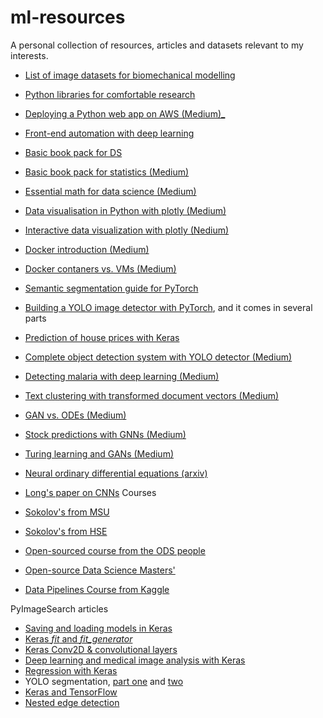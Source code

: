 # ml-resources
A personal collection of resources, articles and datasets relevant to my interests.

- [List of image datasets for biomechanical modelling](https://github.com/ssttv/ml-resources/blob/master/bio-image-datasets.md/)
- [Python libraries for comfortable research](https://datahub.packtpub.com/deep-learning/15-useful-python-libraries-to-make-your-data-science-tasks-easier/)
- [Deploying a Python web app on AWS (Medium)_](https://towardsdatascience.com/deploying-a-python-web-app-on-aws-57ed772b2319)
- [Front-end automation with deep learning](https://blog.insightdatascience.com/automated-front-end-development-using-deep-learning-3169dd086e82)
- [Basic book pack for DS](https://hackernoon.com/wannabe-data-scientists-learn-the-basics-with-these-7-books-1a41cfbbdd34)
- [Basic book pack for statistics (Medium)](https://medium.com/@datalab/aspiring-data-scientists-start-to-learn-statistics-with-these-6-books-a33bbb55b8e9)
- [Essential math for data science (Medium)](https://medium.com/s/story/essential-math-for-data-science-why-and-how-e88271367fbd)
- [Data visualisation in Python with plotly (Medium)](https://towardsdatascience.com/the-next-level-of-data-visualization-in-python-dd6e99039d5e)
- [Interactive data visualization with plotly (Nedium)](https://towardsdatascience.com/its-2019-make-your-data-visualizations-interactive-with-plotly-b361e7d45dc6)
- [Docker introduction (Medium)](https://towardsdatascience.com/learn-enough-docker-to-be-useful-b7ba70caeb4b)
- [Docker contaners vs. VMs (Medium)](https://medium.freecodecamp.org/a-beginner-friendly-introduction-to-containers-vms-and-docker-79a9e3e119b)
- [Semantic segmentation guide for PyTorch](https://signalvnoise.com/posts/2380-you-couldnt-pay-me-to-work-for-ballmer)
- [Building a YOLO image detector with PyTorch](https://blog.paperspace.com/how-to-implement-a-yolo-object-detector-in-pytorch/), and it comes in several parts
- [Prediction of house prices with Keras](https://medium.freecodecamp.org/how-to-build-your-first-neural-network-to-predict-house-prices-with-keras-f8db83049159?source=extreme_main_feed---------7-58--------------------1555955825000&gi=d801628f4c5f)
- [Complete object detection system with YOLO detector (Medium)](https://towardsdatascience.com/tutorial-build-an-object-detection-system-using-yolo-9a930513643a)
- [Detecting malaria with deep learning (Medium)](https://towardsdatascience.com/detecting-malaria-with-deep-learning-9e45c1e34b60)
- [Text clustering with transformed document vectors (Medium)](https://towardsdatascience.com/clustering-text-with-transformed-document-vectors-1e14c9f0f198)
- [GAN vs. ODEs (Medium)](https://towardsdatascience.com/gans-vs-odes-the-end-of-mathematical-modeling-ec158f04acb9)
- [Stock predictions with GNNs (Medium)](https://towardsdatascience.com/aifortrading-2edd6fac689d)
- [Turing learning and GANs (Medium)](https://towardsdatascience.com/comprehensive-introduction-to-turing-learning-and-gans-part-1-81f6d02e644d?source=extreme_main_feed---------0-49----------1af65db9c2f8----------1557248363000)
- [Neural ordinary differential equations (arxiv)](https://arxiv.org/abs/1806.07366)
- [Long's paper on CNNs](https://vk.com/away.php?to=https%3A%2F%2Fpeople.eecs.berkeley.edu%2F%7Ejonlong%2Flong_shelhamer_fcn.pdf&cc_key=)
Courses

- [Sokolov's from MSU](https://github.com/esokolov/ml-course-msu)
- [Sokolov's from HSE](https://github.com/esokolov/ml-course-hse)
- [Open-sourced course from the ODS people](https://mlcourse.ai)
- [Open-source Data Science Masters'](https://github.com/datasciencemasters/go)
- [Data Pipelines Course from Kaggle](https://www.kaggle.com/professional-skills-series#pipelines?utm_medium=email&utm_source=intercom&utm_campaign=pipelines-event)

PyImageSearch articles
- [Saving and loading models in Keras](https://www.pyimagesearch.com/2018/12/10/keras-save-and-load-your-deep-learning-models/)
- [Keras *fit* and *fit_generator*](https://www.pyimagesearch.com/2018/12/24/how-to-use-keras-fit-and-fit_generator-a-hands-on-tutorial/)
- [Keras Conv2D & convolutional layers](https://www.pyimagesearch.com/2018/12/31/keras-conv2d-and-convolutional-layers/)
- [Deep learning and medical image analysis with Keras](https://www.pyimagesearch.com/2018/12/03/deep-learning-and-medical-image-analysis-with-keras/)
- [Regression with Keras](https://www.pyimagesearch.com/2019/01/21/regression-with-keras/?__s=89qunbiazfzbwbuzekcs)
- YOLO segmentation, [part one](https://vk.com/away.php?to=https%3A%2F%2Fwww.pyimagesearch.com%2F2017%2F09%2F11%2Fobject-detection-with-deep-learning-and-opencv%2F&cc_key=) and [two](https://vk.com/away.php?to=https%3A%2F%2Fwww.pyimagesearch.com%2F2018%2F11%2F12%2Fyolo-object-detection-with-opencv%2F&cc_key=)
- [Keras and TensorFlow](https://www.pyimagesearch.com/2018/10/08/keras-vs-tensorflow-which-one-is-better-and-which-one-should-i-learn/)
- [Nested edge detection](https://www.pyimagesearch.com/2019/03/04/holistically-nested-edge-detection-with-opencv-and-deep-learning/)
